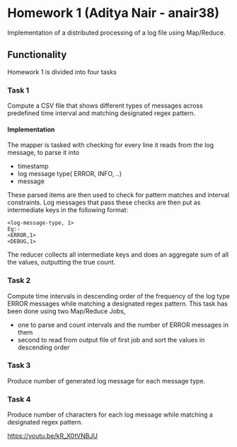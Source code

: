 # Homework 1 (Aditya Nair - anair38)

Implementation of a distributed processing of a log file using Map/Reduce.

## Functionality
Homework 1 is divided into four tasks

### Task 1
Compute a CSV file that shows different types of messages across predefined time interval and matching designated regex pattern.

#### Implementation
The mapper is tasked with checking for every line it reads from the log message, to parse it into
- timestamp
- log message type( ERROR, INFO, ..)
- message

These parsed items are then used to check for pattern matches and interval constraints. Log messages that pass these checks are then put as intermediate keys in the following format:
```
<log-message-type, 1>
Eg:-
<ERROR,1>
<DEBUG,1>
```

The reducer collects all intermediate keys and does an aggregate sum of all the values, outputting the true count.


### Task 2
Compute time intervals in descending order of the frequency of the log type ERROR messages while matching a designated regex pattern.
This task has been done using two Map/Reduce Jobs,
- one to parse and count intervals and the number of ERROR messages in them
- second to read from output file of first job and sort the values in descending order





### Task 3
Produce number of generated log message for each message type.

### Task 4
Produce number of characters for each log message while matching a designated regex pattern.

https://youtu.be/kR_X0tVNBJU